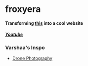 # froxyera
#### Transforming [this](https://linkfly.to/froxyera) into a cool website

##### [Youtube](https://www.youtube.com/@FroxyEra)


### Varshaa's Inspo 
- [Drone Photography](https://www.wix.com/website-template/view/html/1947?originUrl=https%3A%2F%2Fwww.wix.com%2Fwebsite%2Ftemplates%2Fhtml%2Fphotography&tpClick=view_button&esi=772f8135-44fc-4c85-bb50-468ba4f36cba)
